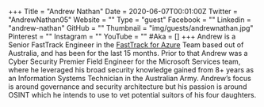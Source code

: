 +++
Title = "Andrew Nathan"
Date = 2020-06-07T00:01:00Z
Twitter = "AndrewNathan05"
Website = ""
Type = "guest"
Facebook = ""
Linkedin = "andrew-nathan"
GitHub = ""
Thumbnail = "img/guests/andrewnathan.jpg"
Pinterest = ""
Instagram = ""
YouTube = ""
#Aka = []
+++
Andrew is a Senior FastTrack Engineer in the [FastTrack for Azure](https://azure.microsoft.com/en-gb/programs/azure-fasttrack/) Team based out of Australia, and has been for the last 15 months. Prior to that Andrew was a Cyber Security Premier Field Engineer for the Microsoft Services team, where he leveraged his broad security knowledge gained from 8+ years as an Information Systems Technician in the Australian Army. Andrew’s focus is around governance and security architecture but his passion is around OSINT which he intends to use to vet potential suitors of his four daughters.